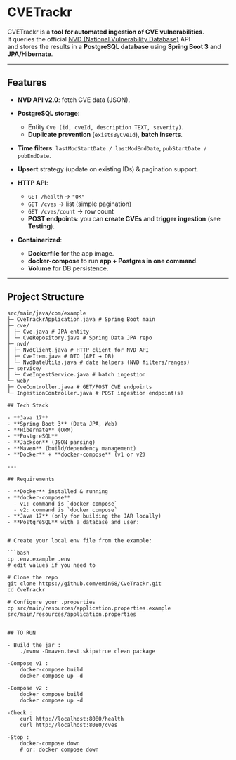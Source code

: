 # CVETrackr

CVETrackr is a **tool for automated ingestion of CVE vulnerabilities**.  
It queries the official [NVD (National Vulnerability Database)](https://nvd.nist.gov/) API  
and stores the results in a **PostgreSQL database** using **Spring Boot 3** and **JPA/Hibernate**.

---

##  Features

- **NVD API v2.0**: fetch CVE data (JSON).
- **PostgreSQL storage**:
  - Entity `Cve (id, cveId, description TEXT, severity)`.
  - **Duplicate prevention** (`existsByCveId`), **batch inserts**.
- **Time filters**: `lastModStartDate / lastModEndDate`, `pubStartDate / pubEndDate`.
- **Upsert** strategy (update on existing IDs) & pagination support.
- **HTTP API**:
  - `GET /health` → `"OK"`
  - `GET /cves` → list (simple pagination)
  - `GET /cves/count` → row count
  - **POST endpoints**: you can **create CVEs** and **trigger ingestion** (see **Testing**).

- **Containerized**:
  - **Dockerfile** for the app image.
  - **docker-compose** to run **app + Postgres in one command**.
  - **Volume** for DB persistence.

---

##  Project Structure

```text
src/main/java/com/example
├─ CveTrackrApplication.java # Spring Boot main
├─ cve/
│ ├─ Cve.java # JPA entity
│ └─ CveRepository.java # Spring Data JPA repo
├─ nvd/
│ ├─ NvdClient.java # HTTP client for NVD API
│ ├─ CveItem.java # DTO (API → DB)
│ └─ NvdDateUtils.java # date helpers (NVD filters/ranges)
├─ service/
│ └─ CveIngestService.java # batch ingestion
└─ web/
├─ CveController.java # GET/POST CVE endpoints
└─ IngestionController.java # POST ingestion endpoint(s)

## Tech Stack

- **Java 17**
- **Spring Boot 3** (Data JPA, Web)
- **Hibernate** (ORM)
- **PostgreSQL**
- **Jackson** (JSON parsing)
- **Maven** (build/dependency management)
- **Docker** + **docker-compose** (v1 or v2)

---

## Requirements

- **Docker** installed & running
- **docker-compose**
  - v1: command is `docker-compose`
  - v2: command is `docker compose`
- **Java 17** (only for building the JAR locally)
- **PostgreSQL** with a database and user:


# Create your local env file from the example:

```bash
cp .env.example .env
# edit values if you need to

# Clone the repo
git clone https://github.com/emin68/CveTrackr.git
cd CveTrackr

# Configure your .properties
cp src/main/resources/application.properties.example src/main/resources/application.properties


## TO RUN

- Build the jar :
	./mvnw -Dmaven.test.skip=true clean package
	
-Compose v1 :
	docker-compose build
	docker-compose up -d
	
-Compose v2 :
	docker compose build
	docker compose up -d

-Check :
	curl http://localhost:8080/health
	curl http://localhost:8080/cves

-Stop :
	docker-compose down
	# or: docker compose down
